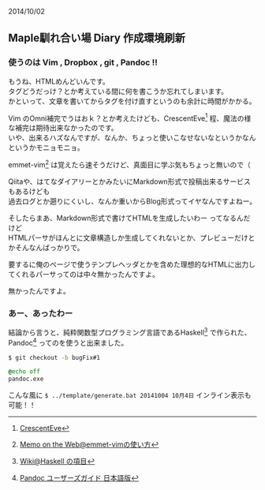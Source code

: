 2014/10/02  

## Maple馴れ合い場 Diary 作成環境刷新

### 使うのは Vim , Dropbox , git , Pandoc !!

もうね、HTMLめんどいんです。  
タグどうだっけ？とか考えている間に何を書こうか忘れてしまいます。  
かといって、文章を書いてからタグを付け直すというのも余計に時間がかかる。

Vim のOmni補完でうはおｋ？とか考えたけども、CrescentEve[^1] 程、魔法の様な補完は期待出来なかったのです。  
いや、出来るハズなんですが、なんか、ちょっと使いこなせないなというかなんというかモニョモニョ。  

emmet-vim[^2] は覚えたら速そうだけど、真面目に学ぶ気もちょっと無いので（

[^1]:[CrescentEve](http://www.kashim.com/)
[^2]:[Memo on the Web@emmet-vimの使い方](http://motw.mods.jp/Vim/emmet-vim.html)

Qiitaや、はてなダイアリーとかみたいにMarkdown形式で投稿出来るサービスもあるけども  
過去ログとか遡りにくいし、なんか重いからBlog形式ってイヤなんですよねー。  

そしたらまあ、Markdown形式で書けてHTMLを生成したいわー ってなるんだけど  
HTMLパーサがほんとに文章構造しか生成してくれないとか、プレビューだけとかそんなんばっかりで。

要するに俺のページで使うテンプレヘッダとかを含めた理想的なHTMLに出力してくれるパーサってのは中々無かったんですよ。

無かったんですよ。

### あー、あったわー

結論から言うと、純粋関数型プログラミング言語であるHaskell[^3] で作られた、Pandoc[^4] ってのを使うと出来ました。  

```Bash
$ git checkout -b bugFix#1
```

```bat
@echo off
pandoc.exe
```

こんな風に `$ ../template/generate.bat 20141004 10月4日` インライン表示も可能！！


[^3]:[Wiki@Haskell の項目](http://ja.wikipedia.org/wiki/Haskell)
[^4]:[Pandoc ユーザーズガイド 日本語版](http://sky-y.github.io/site-pandoc-jp/users-guide/)



